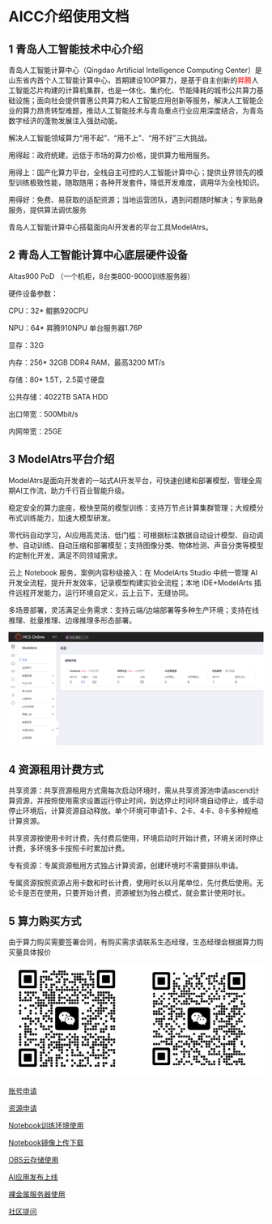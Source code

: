# AICC介绍使用文档

## 1 青岛人工智能技术中心介绍

青岛人工智能计算中心（Qingdao Artificial Intelligence Computing Center）是山东省内首个人工智能计算中心，首期建设100P算力，是基于自主创新的<font color=red>昇腾</font>人工智能芯片构建的计算机集群，也是一体化、集约化、节能降耗的城市公共算力基础设施；面向社会提供普惠公共算力和人工智能应用创新等服务，解决人工智能企业的算力昂贵转型难题，推动人工智能技术与青岛重点行业应用深度结合，为青岛数字经济的蓬勃发展注入强劲动能。

解决人工智能领域算力“用不起”、“用不上”、“用不好”三大挑战。

用得起：政府统建，远低于市场的算力价格，提供算力租用服务。

用得上：国产化算力平台，全栈自主可控的人工智能计算中心；提供业界领先的模型训练极致性能，随取随用；各种开发套件，降低开发难度，调用华为全栈知识。

用得好：免费、易获取的适配资源；当地运营团队，遇到问题随时解决；专家贴身服务，提供算法调优服务

青岛人工智能计算中心搭载面向AI开发者的平台工具ModelAtrs。

## 2 青岛人工智能计算中心底层硬件设备

Altas900 PoD （一个机柜，8台类800-9000训练服务器）

硬件设备参数：

CPU：32* 鲲鹏920CPU

NPU：64* 昇腾910NPU 单台服务器1.76P

显存：32G

内存：256* 32GB DDR4 RAM，最高3200 MT/s

存储：80* 1.5T，2.5英寸硬盘

公共存储：4022TB SATA HDD

出口带宽：500Mbit/s

内网带宽：25GE

## 3 ModelAtrs平台介绍

ModelAtrs是面向开发者的一站式AI开发平台，可快速创建和部署模型，管理全周期AI工作流，助力千行百业智能升级。

稳定安全的算力底座，极快至简的模型训练：支持万节点计算集群管理；大规模分布式训练能力，加速大模型研发。

零代码自动学习，AI应用高灵活、低门槛：可根据标注数据自动设计模型、自动调参、自动训练、自动压缩和部署模型；支持图像分类、物体检测、声音分类等模型的定制化开发，满足不同领域需求。

云上 Notebook 服务，案例内容秒级接入：在 ModelArts Studio 中统一管理 AI 开发全流程，提升开发效率，记录模型构建实验全流程；本地 IDE+ModelArts 插件远程开发能力，运行环境自定义，云上云下，无缝协同。

多场景部署，灵活满足业务需求：支持云端/边端部署等多种生产环境；支持在线推理、批量推理、边缘推理多形态部署。

![alt text](picture/AICC1.png)

## 4 资源租用计费方式

共享资源：共享资源租用方式需每次启动环境时，需从共享资源池申请ascend计算资源，并按照使用需求设置运行停止时间，到达停止时间环境自动停止，或手动停止环境后，计算资源自动释放。单个环境可申请1卡、2卡、4卡、8卡多种规格计算资源。

共享资源按使用卡时计费，先付费后使用，环境启动时开始计费，环境关闭时停止计费，多环境多卡按照卡时累加计费。

专有资源：专属资源租用方式独占计算资源，创建环境时不需要排队申请。

专属资源按照资源占用卡数和时长计费，使用时长以月尾单位，先付费后使用。无论卡是否在使用，只要开始计费，资源被划为独占模式，就会累计使用时长。

## 5 算力购买方式

由于算力购买需要签署合同，有购买需求请联系生态经理，生态经理会根据算力购买量具体报价

![alt text](picture/AICC2.png)


[账号申请](1.账号申请.md)

[资源申请](2.资源申请.md)

[Notebook训练环境使用](3.Notebook训练环境使用.md)

[Notebook镜像上传下载](4.Notebook镜像上传下载.md)

[OBS云存储使用](5.OBS云存储使用.md)

[AI应用发布上线](6.AI应用发布上线.md)

[裸金属服务器使用](7.裸金属服务器使用.md)

[社区提问](8.社区提问.md)
